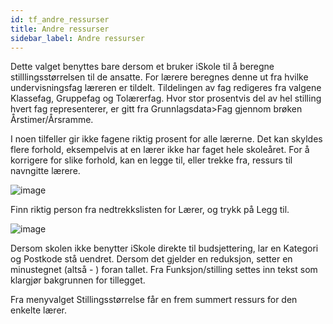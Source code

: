 ```yaml
---
id: tf_andre_ressurser
title: Andre ressurser
sidebar_label: Andre ressurser
---
```


Dette valget benyttes bare dersom et bruker iSkole til å beregne stilllingsstørrelsen til de ansatte. For lærere beregnes denne ut fra hvilke undervisningsfag læreren er tildelt. Tildelingen av fag redigeres fra valgene Klassefag, Gruppefag og Tolærerfag. Hvor stor prosentvis del av hel stilling hvert fag representerer, er gitt fra Grunnlagsdata>Fag gjennom brøken Årstimer/Årsramme.

I noen tilfeller gir ikke fagene riktig prosent for alle lærerne. Det kan skyldes flere forhold, eksempelvis at en lærer ikke har faget hele skoleåret. For å korrigere for slike forhold, kan en legge til, eller trekke fra, ressurs til navngitte lærere.

![image](https://user-images.githubusercontent.com/80097133/117817919-61145f00-b268-11eb-80aa-28c4bcc11a45.png)

Finn riktig person fra nedtrekkslisten for Lærer, og trykk på Legg til. 

![image](https://user-images.githubusercontent.com/80097133/117818627-16471700-b269-11eb-926d-822cf06df1d3.png)

Dersom skolen ikke benytter iSkole direkte til budsjettering, lar en Kategori og Postkode stå uendret. Dersom det gjelder en reduksjon, setter en minustegnet (altså - ) foran tallet. Fra Funksjon/stilling settes inn tekst som klargjør bakgrunnen for tillegget.

Fra menyvalget Stillingsstørrelse får en frem summert ressurs for den enkelte lærer.
